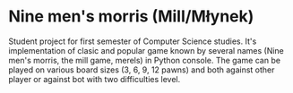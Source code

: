 # Nine men's morris (Mill/Młynek)
Student project for first semester of Computer Science studies. It's implementation of clasic and popular game known by several names (Nine men's morris, the mill game, merels) in Python console. The game can be played on various board sizes (3, 6, 9, 12 pawns) and both against other player or against bot with two difficulties level.
